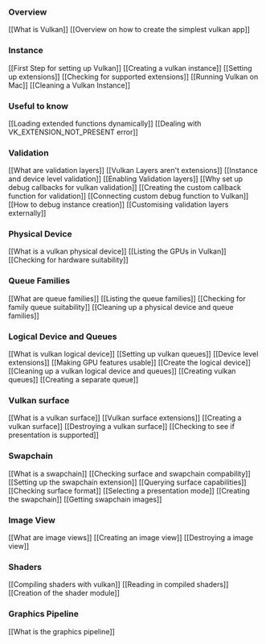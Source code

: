 ### Overview
[[What is Vulkan]]
[[Overview on how to create the simplest vulkan app]]
### Instance
[[First Step for setting up Vulkan]]
[[Creating a vulkan instance]]
[[Setting up extensions]]
[[Checking for supported extensions]]
[[Running Vulkan on Mac]]
[[Cleaning a Vulkan Instance]]
### Useful to know
[[Loading extended functions dynamically]]
[[Dealing with VK_EXTENSION_NOT_PRESENT error]]
### Validation
[[What are validation layers]]
[[Vulkan Layers aren't extensions]]
[[Instance and device level validation]]
[[Enabling Validation layers]]
[[Why set up debug callbacks for vulkan validation]]
[[Creating the custom callback function for validation]]
[[Connecting custom debug function to Vulkan]]
[[How to debug instance creation]]
[[Customising validation layers externally]]
### Physical Device
[[What is a vulkan physical device]]
[[Listing the GPUs in Vulkan]]
[[Checking for hardware suitability]]
### Queue Families
[[What are queue families]]
[[Listing the queue families]]
[[Checking for family queue suitability]]
[[Cleaning up a physical device and queue families]]
### Logical Device and Queues
[[What is vulkan logical device]]
[[Setting up vulkan queues]]
[[Device level extensions]]
[[Making GPU features usable]]
[[Create the logical device]]
[[Cleaning up a vulkan logical device and queues]]
[[Creating vulkan queues]]
[[Creating a separate queue]]
### Vulkan surface
[[What is a vulkan surface]]
[[Vulkan surface extensions]]
[[Creating a vulkan surface]]
[[Destroying a vulkan surface]]
[[Checking to see if presentation is supported]]
### Swapchain
[[What is a swapchain]]
[[Checking surface and swapchain compability]]
[[Setting up the swapchain extension]]
[[Querying surface capabilities]]
[[Checking surface format]]
[[Selecting a presentation mode]]
[[Creating the swapchain]]
[[Getting swapchain images]]
### Image View
[[What are image views]]
[[Creating an image view]]
[[Destroying a image view]]
### Shaders
[[Compiling shaders with vulkan]]
[[Reading in compiled shaders]]
[[Creation of the shader module]]
### Graphics Pipeline
[[What is the graphics pipeline]]